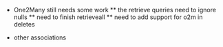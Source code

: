 
* One2Many still needs some work
** the retrieve queries need to ignore nulls
** need to finish retrieveall
** need to add support for o2m in deletes

* other associations